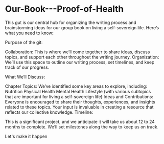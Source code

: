 # Our-Book---Proof-of-Health

This gut is our central hub for organizing the writing process and brainstorming ideas for our group book on living a self-sovereign life. Here’s what you need to know:

Purpose of the git:

Collaboration: This is where we’ll come together to share ideas, discuss topics, and support each other throughout the writing journey.
Organization: We’ll use this space to outline our writing process, set timelines, and keep track of our progress.

What We’ll Discuss:

Chapter Topics: We’ve identified some key areas to explore, including:
Nutrition
Physical Health
Mental Health
Lifestyle (with various subtopics that are important for living a self-sovereign life)
Ideas and Contributions: Everyone is encouraged to share their thoughts, experiences, and insights related to these topics. Your input is invaluable in creating a resource that reflects our collective knowledge.
Timeline:

This is a significant project, and we anticipate it will take us about 12 to 24 months to complete. We’ll set milestones along the way to keep us on track.

Let's make it happen 

